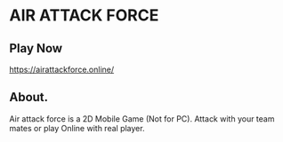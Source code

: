 # AIR ATTACK FORCE
## Play Now
https://airattackforce.online/
## About.
Air attack force is a 2D Mobile Game (Not for PC). Attack with your team mates or play Online with real player.

